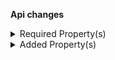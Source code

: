 **Api changes**

<details>
<summary>Required Property(s)</summary>

- :warning: changed property `isOnStock` of type `ProductVariantAvailability` to be required
</details>

<details>
<summary>Added Property(s)</summary>

- added property `id` to type `ProductVariantAvailability`
- added property `version` to type `ProductVariantAvailability`
</details>
